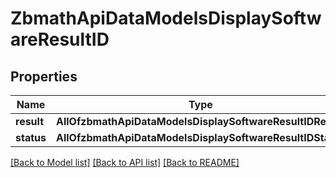 # ZbmathApiDataModelsDisplaySoftwareResultID

## Properties
Name | Type | Description | Notes
------------ | ------------- | ------------- | -------------
**result** | **AllOfzbmathApiDataModelsDisplaySoftwareResultIDResult** |  | [optional] 
**status** | **AllOfzbmathApiDataModelsDisplaySoftwareResultIDStatus** |  | [optional] 

[[Back to Model list]](../README.md#documentation-for-models) [[Back to API list]](../README.md#documentation-for-api-endpoints) [[Back to README]](../README.md)

